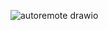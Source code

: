 ![autoremote drawio](https://github.com/PhysicksKim/TIL/assets/101965836/aa12d90c-5ba4-433e-a0dc-8a4b5a030047)
